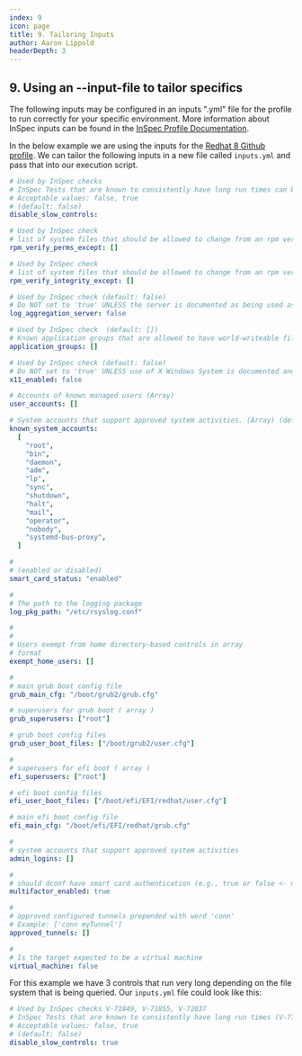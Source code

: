 ```yaml
---
index: 9
icon: page
title: 9. Tailoring Inputs
author: Aaron Lippold
headerDepth: 3
---
```


## 9. Using an --input-file to tailor specifics

The following inputs may be configured in an inputs ".yml" file for the profile to run correctly for your specific environment. More information about InSpec inputs can be found in the [InSpec Profile Documentation](https://docs.chef.io/inspec/profiles/).

In the below example we are using the inputs for the [Redhat 8 Github profile](https://github.com/CMSgov/redhat-enterprise-linux-8-stig-baseline).  We can tailor the following inputs in a new file called `inputs.yml` and pass that into our execution script.

```yml
# Used by InSpec checks 
# InSpec Tests that are known to consistently have long run times can be disabled with this attribute
# Acceptable values: false, true
# (default: false)
disable_slow_controls: 

# Used by InSpec check 
# list of system files that should be allowed to change from an rpm verify point of view
rpm_verify_perms_except: []

# Used by InSpec check 
# list of system files that should be allowed to change from an rpm verify point of view
rpm_verify_integrity_except: []

# Used by InSpec check (default: false)
# Do NOT set to 'true' UNLESS the server is documented as being used as a log aggregation server. 
log_aggregation_server: false

# Used by InSpec check  (default: [])
# Known application groups that are allowed to have world-writeable files or directories
application_groups: []

# Used by InSpec check (default: false)
# Do NOT set to 'true' UNLESS use of X Windows System is documented and approved. 
x11_enabled: false

# Accounts of known managed users (Array)
user_accounts: []

# System accounts that support approved system activities. (Array) (defaults shown below)
known_system_accounts:
  [
    "root",
    "bin",
    "daemon",
    "adm",
    "lp",
    "sync",
    "shutdown",
    "halt",
    "mail",
    "operator",
    "nobody",
    "systemd-bus-proxy",
  ]

# 
# (enabled or disabled)
smart_card_status: "enabled"

# 
# The path to the logging package
log_pkg_path: "/etc/rsyslog.conf"

# 
# 
# Users exempt from home directory-based controls in array
# format
exempt_home_users: []

# 
# main grub boot config file
grub_main_cfg: "/boot/grub2/grub.cfg"

# superusers for grub boot ( array )
grub_superusers: ["root"]

# grub boot config files
grub_user_boot_files: ["/boot/grub2/user.cfg"]

# 
# superusers for efi boot ( array )
efi_superusers: ["root"]

# efi boot config files
efi_user_boot_files: ["/boot/efi/EFI/redhat/user.cfg"]

# main efi boot config file
efi_main_cfg: "/boot/efi/EFI/redhat/grub.cfg"

# 
# system accounts that support approved system activities
admin_logins: []

# 
# should dconf have smart card authentication (e.g., true or false <- no quotes!)
multifactor_enabled: true

# 
# approved configured tunnels prepended with word 'conn'
# Example: ['conn myTunnel']
approved_tunnels: []

# 
# Is the target expected to be a virtual machine
virtual_machine: false
```

For this example we have 3 controls that run very long depending on the file system that is being queried. Our `inputs.yml` file could look like this:

```yaml
# Used by InSpec checks V-71849, V-71855, V-72037
# InSpec Tests that are known to consistently have long run times (V-71849, V-71855, V-72037) can be disabled with this attribute
# Acceptable values: false, true
# (default: false)
disable_slow_controls: true
```
